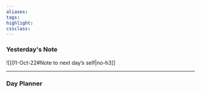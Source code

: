 ```yaml
---
aliases:  
tags:
highlight:  
cssclass:
---
```


### Yesterday's Note
 ![[01-Oct-22#Note to next day’s self|no-h3]]

--- 

### Day Planner

